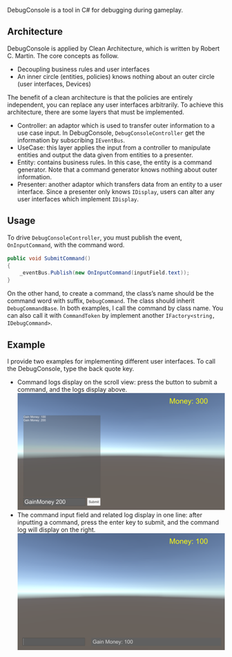 DebugConsole is a tool in C# for debugging during gameplay.
## Architecture
DebugConsole is applied by Clean Architecture, which is written by Robert C. Martin. The core concepts as follow.
* Decoupling business rules and user interfaces
* An inner circle (entities, policies) knows nothing about an outer circle (user interfaces, Devices)

The benefit of a clean architecture is that the policies are entirely independent, you can replace any user interfaces arbitrarily. To achieve this architecture, there are some layers that must be implemented.
*	Controller: an adaptor which is used to transfer outer information to a use case input. In DebugConsole, `DebugConsoleController` get the information by subscribing `IEventBus`.
*	UseCase: this layer applies the input from a controller to manipulate entities and output the data given from entities to a presenter.
*	Entity: contains business rules. In this case, the entity is a command generator. Note that a command generator knows nothing about outer information.
*	Presenter: another adaptor which transfers data from an entity to a user interface. Since a presenter only knows `IDisplay`, users can alter any user interfaces which implement `IDisplay`.
## Usage
To drive `DebugConsoleController`, you must publish the event, `OnInputCommand`, with the command word.
```c#
public void SubmitCommand()
{
    _eventBus.Publish(new OnInputCommand(inputField.text));
}
``` 
On the other hand, to create a command, the class’s name should be the command word with suffix, `DebugCommand`. The class should inherit `DebugCommandBase`. In both examples, I call the command by class name. You can also call it with `CommandToken` by implement another `IFactory<string, IDebugCommand>`.
## Example
I provide two examples for implementing different user interfaces. To call the DebugConsole, type the back quote key.
*	Command logs display on the scroll view: press the button to submit a command, and the logs display above.
![image](https://github.com/benlee0202/DebugConsole/blob/main/Images/DebugConsoleScrollView.png)
*	The command input field and related log display in one line: after inputting a command, press the enter key to submit, and the command log will display on the right.
![image](https://github.com/benlee0202/DebugConsole/blob/main/Images/DebugConsoleOneLine.png)
